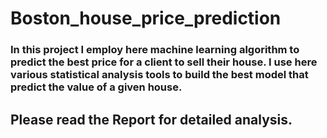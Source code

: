 # Boston_house_price_prediction
### In this project I employ here machine learning algorithm to predict the best price for a client to sell their house. I use here various statistical analysis tools to build the best model that predict the value of a given house. 

## Please read the Report for detailed analysis. 

